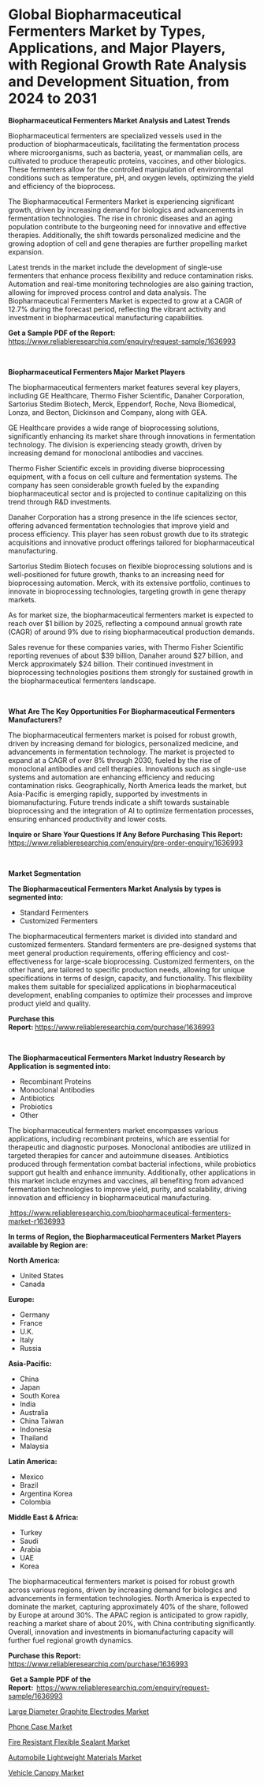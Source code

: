 <p><h1>Global Biopharmaceutical Fermenters Market by Types, Applications, and Major Players, with Regional Growth Rate Analysis and Development Situation, from 2024 to 2031</h1></p><p><strong>Biopharmaceutical Fermenters Market Analysis and Latest Trends</strong></p>
<p><p>Biopharmaceutical fermenters are specialized vessels used in the production of biopharmaceuticals, facilitating the fermentation process where microorganisms, such as bacteria, yeast, or mammalian cells, are cultivated to produce therapeutic proteins, vaccines, and other biologics. These fermenters allow for the controlled manipulation of environmental conditions such as temperature, pH, and oxygen levels, optimizing the yield and efficiency of the bioprocess.</p><p>The Biopharmaceutical Fermenters Market is experiencing significant growth, driven by increasing demand for biologics and advancements in fermentation technologies. The rise in chronic diseases and an aging population contribute to the burgeoning need for innovative and effective therapies. Additionally, the shift towards personalized medicine and the growing adoption of cell and gene therapies are further propelling market expansion.</p><p>Latest trends in the market include the development of single-use fermenters that enhance process flexibility and reduce contamination risks. Automation and real-time monitoring technologies are also gaining traction, allowing for improved process control and data analysis. The Biopharmaceutical Fermenters Market is expected to grow at a CAGR of 12.7% during the forecast period, reflecting the vibrant activity and investment in biopharmaceutical manufacturing capabilities.</p></p>
<p><strong>Get a Sample PDF of the Report:&nbsp;</strong> <a href="https://www.reliableresearchiq.com/enquiry/request-sample/1636993">https://www.reliableresearchiq.com/enquiry/request-sample/1636993</a></p>
<p>&nbsp;</p>
<p><strong>Biopharmaceutical Fermenters Major Market Players</strong></p>
<p><p>The biopharmaceutical fermenters market features several key players, including GE Healthcare, Thermo Fisher Scientific, Danaher Corporation, Sartorius Stedim Biotech, Merck, Eppendorf, Roche, Nova Biomedical, Lonza, and Becton, Dickinson and Company, along with GEA. </p><p>GE Healthcare provides a wide range of bioprocessing solutions, significantly enhancing its market share through innovations in fermentation technology. The division is experiencing steady growth, driven by increasing demand for monoclonal antibodies and vaccines.</p><p>Thermo Fisher Scientific excels in providing diverse bioprocessing equipment, with a focus on cell culture and fermentation systems. The company has seen considerable growth fueled by the expanding biopharmaceutical sector and is projected to continue capitalizing on this trend through R&D investments.</p><p>Danaher Corporation has a strong presence in the life sciences sector, offering advanced fermentation technologies that improve yield and process efficiency. This player has seen robust growth due to its strategic acquisitions and innovative product offerings tailored for biopharmaceutical manufacturing.</p><p>Sartorius Stedim Biotech focuses on flexible bioprocessing solutions and is well-positioned for future growth, thanks to an increasing need for bioprocessing automation. Merck, with its extensive portfolio, continues to innovate in bioprocessing technologies, targeting growth in gene therapy markets.</p><p>As for market size, the biopharmaceutical fermenters market is expected to reach over $1 billion by 2025, reflecting a compound annual growth rate (CAGR) of around 9% due to rising biopharmaceutical production demands.</p><p>Sales revenue for these companies varies, with Thermo Fisher Scientific reporting revenues of about $39 billion, Danaher around $27 billion, and Merck approximately $24 billion. Their continued investment in bioprocessing technologies positions them strongly for sustained growth in the biopharmaceutical fermenters landscape.</p></p>
<p>&nbsp;</p>
<p><strong>What Are The Key Opportunities For Biopharmaceutical Fermenters Manufacturers?</strong></p>
<p><p>The biopharmaceutical fermenters market is poised for robust growth, driven by increasing demand for biologics, personalized medicine, and advancements in fermentation technology. The market is projected to expand at a CAGR of over 8% through 2030, fueled by the rise of monoclonal antibodies and cell therapies. Innovations such as single-use systems and automation are enhancing efficiency and reducing contamination risks. Geographically, North America leads the market, but Asia-Pacific is emerging rapidly, supported by investments in biomanufacturing. Future trends indicate a shift towards sustainable bioprocessing and the integration of AI to optimize fermentation processes, ensuring enhanced productivity and lower costs.</p></p>
<p><strong>Inquire or Share Your Questions If Any Before Purchasing This Report:</strong> <a href="https://www.reliableresearchiq.com/enquiry/pre-order-enquiry/1636993">https://www.reliableresearchiq.com/enquiry/pre-order-enquiry/1636993</a></p>
<p>&nbsp;</p>
<p><strong>Market Segmentation</strong></p>
<p><strong>The Biopharmaceutical Fermenters Market Analysis by types is segmented into:</strong></p>
<p><ul><li>Standard Fermenters</li><li>Customized Fermenters</li></ul></p>
<p><p>The biopharmaceutical fermenters market is divided into standard and customized fermenters. Standard fermenters are pre-designed systems that meet general production requirements, offering efficiency and cost-effectiveness for large-scale bioprocessing. Customized fermenters, on the other hand, are tailored to specific production needs, allowing for unique specifications in terms of design, capacity, and functionality. This flexibility makes them suitable for specialized applications in biopharmaceutical development, enabling companies to optimize their processes and improve product yield and quality.</p></p>
<p><strong>Purchase this Report:&nbsp;</strong><a href="https://www.reliableresearchiq.com/purchase/1636993">https://www.reliableresearchiq.com/purchase/1636993</a></p>
<p>&nbsp;</p>
<p><strong>The Biopharmaceutical Fermenters Market Industry Research by Application is segmented into:</strong></p>
<p><ul><li>Recombinant Proteins</li><li>Monoclonal Antibodies</li><li>Antibiotics</li><li>Probiotics</li><li>Other</li></ul></p>
<p><p>The biopharmaceutical fermenters market encompasses various applications, including recombinant proteins, which are essential for therapeutic and diagnostic purposes. Monoclonal antibodies are utilized in targeted therapies for cancer and autoimmune diseases. Antibiotics produced through fermentation combat bacterial infections, while probiotics support gut health and enhance immunity. Additionally, other applications in this market include enzymes and vaccines, all benefiting from advanced fermentation technologies to improve yield, purity, and scalability, driving innovation and efficiency in biopharmaceutical manufacturing.</p></p>
<p><a href="https://www.reliableresearchiq.com/biopharmaceutical-fermenters-market-r1636993">&nbsp;https://www.reliableresearchiq.com/biopharmaceutical-fermenters-market-r1636993</a></p>
<p><strong>In terms of Region, the Biopharmaceutical Fermenters Market Players available by Region are:</strong></p>
<p>
    <p> <strong> North America: </strong>
        <ul>
            <li>United States</li>
            <li>Canada</li>
        </ul>
        </p> 
    <p> <strong> Europe: </strong>
        <ul>
            <li>Germany</li>
            <li>France</li>
            <li>U.K.</li>
            <li>Italy</li>
            <li>Russia</li>
        </ul>
        </p> 
    <p> <strong> Asia-Pacific: </strong>
        <ul>
            <li>China</li>
            <li>Japan</li>
            <li>South Korea</li>
            <li>India</li>
            <li>Australia</li>
            <li>China Taiwan</li>
            <li>Indonesia</li>
            <li>Thailand</li>
            <li>Malaysia</li>
        </ul>
        </p> 
    <p> <strong> Latin America: </strong>
        <ul>
            <li>Mexico</li>
            <li>Brazil</li>
            <li>Argentina Korea</li>
            <li>Colombia</li>
        </ul>
        </p> 
    <p> <strong> Middle East & Africa: </strong>
        <ul>
            <li>Turkey</li>
            <li>Saudi</li>
            <li>Arabia</li>
            <li>UAE</li>
            <li>Korea</li>
        </ul>
    </p>
    </p>
<p><p>The biopharmaceutical fermenters market is poised for robust growth across various regions, driven by increasing demand for biologics and advancements in fermentation technologies. North America is expected to dominate the market, capturing approximately 40% of the share, followed by Europe at around 30%. The APAC region is anticipated to grow rapidly, reaching a market share of about 20%, with China contributing significantly. Overall, innovation and investments in biomanufacturing capacity will further fuel regional growth dynamics.</p></p>
<p><strong>Purchase this Report: </strong><a href="https://www.reliableresearchiq.com/purchase/1636993">https://www.reliableresearchiq.com/purchase/1636993</a></p>
<p>&nbsp;<strong>Get a Sample PDF of the Report:&nbsp;&nbsp;</strong><a href="https://www.reliableresearchiq.com/enquiry/request-sample/1636993">https://www.reliableresearchiq.com/enquiry/request-sample/1636993</a></p>
<p><strong></strong></p>
<p><p><a href="https://medium.com/@adsogvwv75/global-large-diameter-graphite-electrodes-market-focus-on-application-end-use-industry-type-c221478e3de8?postPublishedType=repub">Large Diameter Graphite Electrodes Market</a></p><p><a href="https://issuu.com/reportprime-2/docs/phone-case-market-size-2030.pptx_3899d7cecd5dfd">Phone Case Market</a></p><p><a href="https://medium.com/@adsogvwv75/what-factors-will-influence-the-fire-resistant-flexible-sealant-market-in-the-coming-years-8a0105b90895?postPublishedType=repub">Fire Resistant Flexible Sealant Market</a></p><p><a href="https://github.com/Annahawkins697/Market-Research-Report-List-1/blob/main/automobile-lightweight-materials-market.md">Automobile Lightweight Materials Market</a></p><p><a href="https://www.linkedin.com/pulse/market-insights-global-vehicle-canopy-forecast-innovation-dvd4f?trackingId=tdcHGX4ET6KADSN3%2F%2Fpy%2BQ%3D%3D">Vehicle Canopy Market</a></p></p>